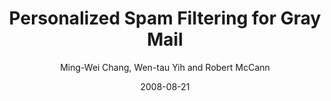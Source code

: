 ---
title: "Personalized Spam Filtering for Gray Mail "
collection: publications
permalink: /publication/2008-08-21-0026
date: 2008-08-21
author: 'Ming-Wei Chang, Wen-tau Yih and Robert McCann'
venue: 'CEAS-2008'
---